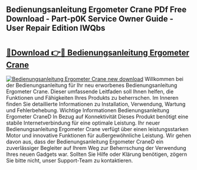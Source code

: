 ## Bedienungsanleitung Ergometer Crane PDf Free Download - Part-p0K Service Owner Guide - User Repair Edition IWQbs

# <h2><a href="http://df50s4f.blite.top/?on=Bedienungsanleitung+Ergometer+Crane">🔗Download 👉🔴 Bedienungsanleitung Ergometer Crane</a></h2>

[![Bedienungsanleitung Ergometer Crane new download](https://i.imgur.com/lujVjoI.png)](http://df50s4f.blite.top/?on=Bedienungsanleitung+Ergometer+Crane)
Willkommen bei der Bedienungsanleitung für Ihr neu erworbenes Bedienungsanleitung Ergometer Crane. Dieser umfassende Leitfaden soll Ihnen helfen, die Funktionen und Fähigkeiten Ihres Produkts zu beherrschen. Im Inneren finden Sie detaillierte Informationen zu Installation, Verwendung, Wartung und Fehlerbehebung. Wichtige Informationen Bedienungsanleitung Ergometer CraneD In Bezug auf Konnektivität Dieses Produkt benötigt eine stabile Internetverbindung für eine optimale Leistung. Ihr neuer Bedienungsanleitung Ergometer Crane verfügt über einen leistungsstarken Motor und innovative Funktionen für außergewöhnliche Leistung. Wir gehen davon aus, dass der Bedienungsanleitung Ergometer CraneD ein zuverlässiger Begleiter auf Ihrem Weg zur Beherrschung der Verwendung Ihres neuen Gadgets war. Sollten Sie Hilfe oder Klärung benötigen, zögern Sie bitte nicht, unser Support-Team zu kontaktieren.

